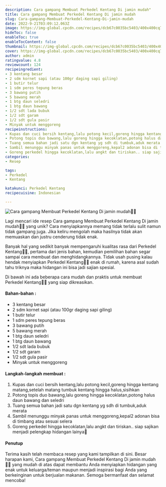 ```yaml
---
description: Cara gampang Membuat Perkedel Kentang Di jamin mudah"
title: Cara gampang Membuat Perkedel Kentang Di jamin mudah
slug: Cara-gampang-Membuat-Perkedel-Kentang-Di-jamin-mudah
date: 2022-9-21T03:09:12.063Z
image: https://img-global.cpcdn.com/recipes/dcb67c0035bc5403/400x400cq70/photo.jpg
hideToc: false
enableToc: true
enableTocContent: false
thumbnail: https://img-global.cpcdn.com/recipes/dcb67c0035bc5403/400x400cq70/photo.jpg
cover: https://img-global.cpcdn.com/recipes/dcb67c0035bc5403/400x400cq70/photo.jpg
author: admin
ratingvalue: 4.8
reviewcount: 124
recipeingredient:
- 3 kentang besar
- 2 sdm kornet sapi (atau 100gr daging sapi giling)
- 1 butir telur
- 1 sdm peres tepung beras
- 3 bawang putih
- 5 bawang merah
- 1 btg daun seledri
- 1 btg daun bawang
- 1/2 sdt lada bubuk
- 1/2 sdt garam
- 1/2 sdt gula pasir
- Minyak untuk menggoreng
recipeinstructions:
- Kupas dan cuci bersih kentang,lalu potong kecil,goreng hingga kentang matang,setelah matang tumbuk kentang hingga halus,sisihkan
- Potong topis duo bawang,lalu goreng hingga kecoklatan,potong halus daun bawang dan seledri
- Tuang semua bahan jadi satu dgn kentang yg sdh di tumbuk,aduk merata
- Sambil menunggu minyak panas untuk menggoreng,kepal2 adonan bisa di timbang atau sesuai selera
- Goreng perkedel hingga kecoklatan,lalu angkt dan tiriskan.. siap sajikan menjadi pelengkap hidangan lainya🤤
categories:
- Resep

tags:
- Perkedel
- Kentang

katakunci: Perkedel Kentang
recipecuisine: Indonesian

---
```


![Cara gampang Membuat Perkedel Kentang Di jamin mudah👩‍🍳](https://img-global.cpcdn.com/recipes/dcb67c0035bc5403/400x400cq70/photo.jpg)

Lagi mencari ide resep Cara gampang Membuat Perkedel Kentang Di jamin mudah👩‍🍳 yang unik? Cara menyiapkannya memang tidak terlalu sulit namun tidak gampang juga. Jika keliru mengolah maka hasilnya tidak akan memuaskan dan justru cenderung tidak enak.

Banyak hal yang sedikit banyak mempengaruhi kualitas rasa dari Perkedel Kentang👩‍🍳, pertama dari jenis bahan, kemudian pemilihan bahan segar sampai cara membuat dan menghidangkannya. Tidak usah pusing kalau hendak menyiapkan Perkedel Kentang👩‍🍳 enak di rumah, karena asal sudah tahu triknya maka hidangan ini bisa jadi sajian spesial.

Di bawah ini ada beberapa cara mudah dan praktis untuk membuat Perkedel Kentang👩‍🍳 yang siap dikreasikan.

<!--inarticleads1-->

#### Bahan-bahan :

- 3 kentang besar
- 2 sdm kornet sapi (atau 100gr daging sapi giling)
- 1 butir telur
- 1 sdm peres tepung beras
- 3 bawang putih
- 5 bawang merah
- 1 btg daun seledri
- 1 btg daun bawang
- 1/2 sdt lada bubuk
- 1/2 sdt garam
- 1/2 sdt gula pasir
- Minyak untuk menggoreng

<!--inarticleads2-->

#### Langkah-langkah membuat :

1. Kupas dan cuci bersih kentang,lalu potong kecil,goreng hingga kentang matang,setelah matang tumbuk kentang hingga halus,sisihkan
1. Potong topis duo bawang,lalu goreng hingga kecoklatan,potong halus daun bawang dan seledri
1. Tuang semua bahan jadi satu dgn kentang yg sdh di tumbuk,aduk merata
1. Sambil menunggu minyak panas untuk menggoreng,kepal2 adonan bisa di timbang atau sesuai selera
1. Goreng perkedel hingga kecoklatan,lalu angkt dan tiriskan.. siap sajikan menjadi pelengkap hidangan lainya🤤

#### Penutup

Terima kasih telah membaca resep yang kami tampilkan di sini. Besar harapan kami, Cara gampang Membuat Perkedel Kentang Di jamin mudah👩‍🍳 yang mudah di atas dapat membantu Anda menyiapkan hidangan yang enak untuk keluarga/teman maupun menjadi inspirasi bagi Anda yang berkeinginan untuk berjualan makanan. Semoga bermanfaat dan selamat mencoba!